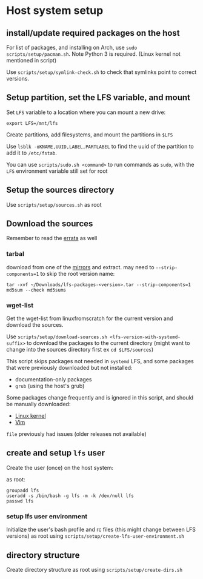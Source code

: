 # Host system setup

## install/update required packages on the host

For list of packages, and installing on Arch, use `sudo scripts/setup/pacman.sh`. Note Python 3 is required.
(Linux kernel not mentioned in script)

Use `scripts/setup/symlink-check.sh` to check that symlinks point to correct versions.

## Setup partition, set the LFS variable, and mount

Set `LFS` variable to a location where you can mount a new drive:

`export LFS=/mnt/lfs`

Create partitions, add filesystems, and mount the partitions in `$LFS`

Use `lsblk -oKNAME,UUID,LABEL,PARTLABEL` to find the uuid of the partition to add it to `/etc/fstab`.

You can use `scripts/sudo.sh <command>` to run commands as `sudo`, with the `LFS` environment variable still
set for root

## Setup the sources directory

Use `scripts/setup/sources.sh` as root

## Download the sources

Remember to read the [errata](https://www.linuxfromscratch.org/lfs/errata/stable/) as well

### tarbal

download from one of the [mirrors](https://www.linuxfromscratch.org/mirrors.html#files) and extract. may need to `--strip-components=1` to skip the root version name:

```
tar -xvf ~/Downloads/lfs-packages-<version>.tar --strip-components=1
md5sum --check md5sums
```

### wget-list

Get the wget-list from linuxfromscratch for the current version and download the sources.  

Use `scripts/setup/download-sources.sh <lfs-version-with-systemd-suffix>` to download the packages to the current directory (might want to change into the sources directory first ex `cd $LFS/sources`)

This script skips packages not needed in `systemd` LFS, and some packages that were previously downloaded but not installed:

- documentation-only packages
- `grub` (using the host's grub)

Some packages change frequently and is ignored in this script, and should be manually downloaded:

- [Linux kernel](https://www.kernel.org/)
- [Vim](https://github.com/vim/vim/tags)

`file` previously had issues (older releases not available)

## create and setup `lfs` user

Create the user (once) on the host system:

as root:

```
groupadd lfs
useradd -s /bin/bash -g lfs -m -k /dev/null lfs
passwd lfs
```

### setup lfs user environment

Initialize the user's bash profile and rc files (this might change between LFS versions) as root using `scripts/setup/create-lfs-user-environment.sh`

## directory structure

Create directory structure as root using `scripts/setup/create-dirs.sh`
